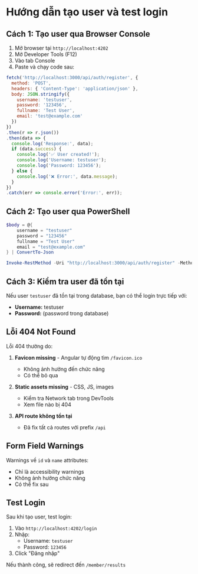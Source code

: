 # Hướng dẫn tạo user và test login

## Cách 1: Tạo user qua Browser Console

1. Mở browser tại `http://localhost:4202`
2. Mở Developer Tools (F12)
3. Vào tab Console
4. Paste và chạy code sau:

```javascript
fetch('http://localhost:3000/api/auth/register', {
  method: 'POST',
  headers: { 'Content-Type': 'application/json' },
  body: JSON.stringify({
    username: 'testuser',
    password: '123456',
    fullname: 'Test User',
    email: 'test@example.com'
  })
})
.then(r => r.json())
.then(data => {
  console.log('Response:', data);
  if (data.success) {
    console.log('✅ User created!');
    console.log('Username: testuser');
    console.log('Password: 123456');
  } else {
    console.log('❌ Error:', data.message);
  }
})
.catch(err => console.error('Error:', err));
```

## Cách 2: Tạo user qua PowerShell

```powershell
$body = @{
    username = "testuser"
    password = "123456"
    fullname = "Test User"
    email = "test@example.com"
} | ConvertTo-Json

Invoke-RestMethod -Uri "http://localhost:3000/api/auth/register" -Method POST -Body $body -ContentType "application/json"
```

## Cách 3: Kiểm tra user đã tồn tại

Nếu user `testuser` đã tồn tại trong database, bạn có thể login trực tiếp với:
- **Username:** testuser
- **Password:** (password trong database)

## Lỗi 404 Not Found

Lỗi 404 thường do:

1. **Favicon missing** - Angular tự động tìm `/favicon.ico`
   - Không ảnh hưởng đến chức năng
   - Có thể bỏ qua

2. **Static assets missing** - CSS, JS, images
   - Kiểm tra Network tab trong DevTools
   - Xem file nào bị 404

3. **API route không tồn tại**
   - Đã fix tất cả routes với prefix `/api`

## Form Field Warnings

Warnings về `id` và `name` attributes:
- Chỉ là accessibility warnings
- Không ảnh hưởng chức năng
- Có thể fix sau

## Test Login

Sau khi tạo user, test login:

1. Vào `http://localhost:4202/login`
2. Nhập:
   - Username: `testuser`
   - Password: `123456`
3. Click "Đăng nhập"

Nếu thành công, sẽ redirect đến `/member/results`
